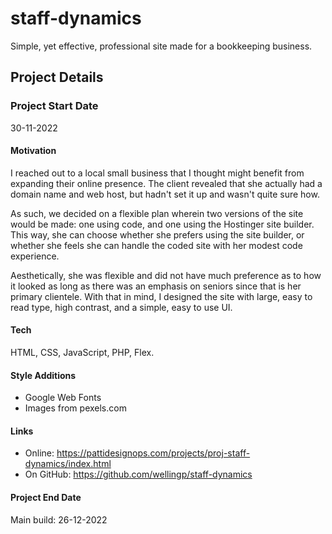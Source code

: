 # staff-dynamics
Simple, yet effective, professional site made for a bookkeeping business.

## Project Details

### Project Start Date
30-11-2022

#### Motivation

I reached out to a local small business that I thought might benefit from 
expanding their online presence. The client revealed that she actually had
a domain name and web host, but hadn't set it up and wasn't quite sure how. 

As such, we decided on a flexible plan wherein two versions of the site would 
be made: one using code, and one using the Hostinger site builder. This way, 
she can choose whether she prefers using the site builder, or whether she 
feels she can handle the coded site with her modest code experience.

Aesthetically, she was flexible and did not have much preference as to how it 
looked as long as there was an emphasis on seniors since that is her primary 
clientele. With that in mind, I designed the site with large, easy to read type, 
high contrast, and a simple, easy to use UI.

#### Tech
HTML, CSS, JavaScript, PHP, Flex.

#### Style Additions
- Google Web Fonts
- Images from pexels.com

#### Links

- Online: https://pattidesignops.com/projects/proj-staff-dynamics/index.html
- On GitHub: https://github.com/wellingp/staff-dynamics

#### Project End Date
Main build: 26-12-2022